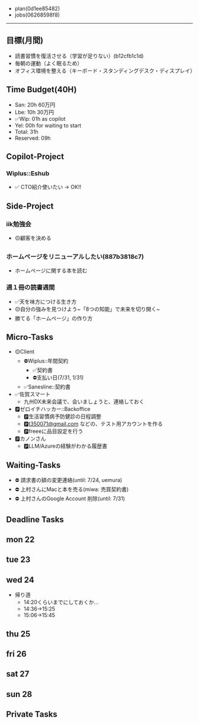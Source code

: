 - plan(0d1ee85482)
- jobs(06268598f8)
---

## 目標(月間)
- 読書習慣を復活させる（学習が足りない）(b12cfb1c1d)
- 毎朝の運動（よく眠るため）
- オフィス環境を整える（キーボード・スタンディングデスク・ディスプレイ）

## Time Budget(40H)
- San: 20h 60万円
- Lbe: 10h 30万円
- ✅Wip: 01h as copilot
- Yel: 00h for waiting to start
- Total: 31h
- Reserved: 09h

## Copilot-Project
### Wiplus::Eshub
- ✅ CTO紹介使いたい → OK!!

## Side-Project
### iik勉強会
- 🟡顧客を決める

### ホームページをリニューアルしたい(887b3818c7)
- ホームページに関する本を読む

### 週１冊の読書週間
- ✅天を味方につける生き方
- 🟡自分の強みを見つけよう~「8つの知能」で未来を切り開く~
- 勝てる「ホームページ」の作り方

## Micro-Tasks
- 🟡Client
  - ⛔️Wiplus::年間契約
    - ✅契約書
    - ⛔️支払い日(7/31, 1/31)
  - ✅Sanesline::契約書
- ✅佐賀スマート
  - 九州DX未来会議で、会いましょうと、連絡しておく
- 🅿️ゼロイチハッカー::Backoffice
  - 🅿️生活習慣病予防健診の日程調整
  - 🅿️t350071@gmail.com などの、テスト用アカウントを作る
  - 🅿️freeeに品目設定を行う
- 🅿️カノンさん
  - 🅿️LLM/Azureの経験がわかる履歴書

## Waiting-Tasks
- ⛔️ 請求書の額の変更連絡(until: 7/24, uemura)
- ⛔️ 上村さんにMacと本を売る(miwa: 売買契約書)
- ⛔️ 上村さんのGoogle Account 削除(until: 7/31)

## Deadline Tasks
## mon 22
## tue 23
## wed 24
- 帰り道
  - 14:20くらいまでにしておくか...
  - 14:36→15:25
  - 15:06→15:45
## thu 25
## fri 26
## sat 27
## sun 28

## Private Tasks


